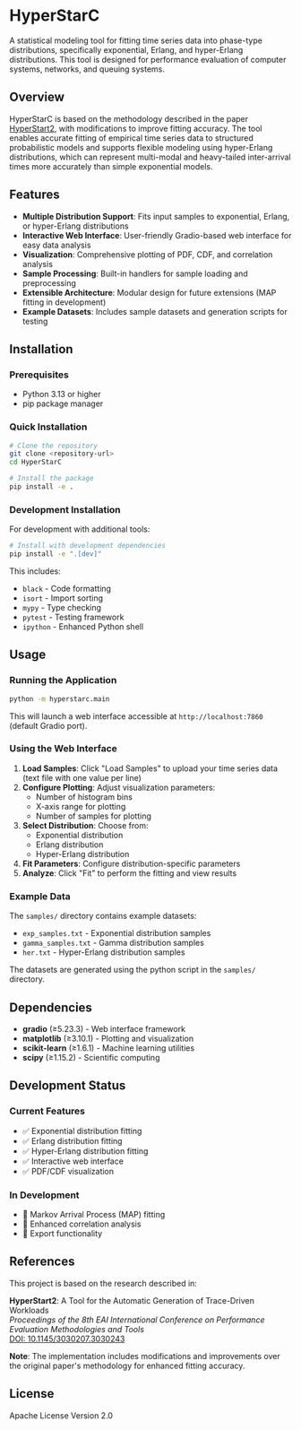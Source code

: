 # HyperStarC

A statistical modeling tool for fitting time series data into phase-type distributions, specifically exponential, Erlang, and hyper-Erlang distributions. This tool is designed for performance evaluation of computer systems, networks, and queuing systems.

## Overview

HyperStarC is based on the methodology described in the paper [HyperStart2](https://doi.org/10.1145/3030207.3030243), with modifications to improve fitting accuracy. The tool enables accurate fitting of empirical time series data to structured probabilistic models and supports flexible modeling using hyper-Erlang distributions, which can represent multi-modal and heavy-tailed inter-arrival times more accurately than simple exponential models.

## Features

- **Multiple Distribution Support**: Fits input samples to exponential, Erlang, or hyper-Erlang distributions
- **Interactive Web Interface**: User-friendly Gradio-based web interface for easy data analysis
- **Visualization**: Comprehensive plotting of PDF, CDF, and correlation analysis
- **Sample Processing**: Built-in handlers for sample loading and preprocessing
- **Extensible Architecture**: Modular design for future extensions (MAP fitting in development)
- **Example Datasets**: Includes sample datasets and generation scripts for testing

## Installation

### Prerequisites

- Python 3.13 or higher
- pip package manager

### Quick Installation

```bash
# Clone the repository
git clone <repository-url>
cd HyperStarC

# Install the package
pip install -e .
```

### Development Installation

For development with additional tools:

```bash
# Install with development dependencies
pip install -e ".[dev]"
```

This includes:
- `black` - Code formatting
- `isort` - Import sorting
- `mypy` - Type checking
- `pytest` - Testing framework
- `ipython` - Enhanced Python shell

## Usage

### Running the Application

```bash
python -m hyperstarc.main
```

This will launch a web interface accessible at `http://localhost:7860` (default Gradio port).

### Using the Web Interface

1. **Load Samples**: Click "Load Samples" to upload your time series data (text file with one value per line)
2. **Configure Plotting**: Adjust visualization parameters:
   - Number of histogram bins
   - X-axis range for plotting
   - Number of samples for plotting
3. **Select Distribution**: Choose from:
   - Exponential distribution
   - Erlang distribution
   - Hyper-Erlang distribution
4. **Fit Parameters**: Configure distribution-specific parameters
5. **Analyze**: Click "Fit" to perform the fitting and view results

### Example Data

The `samples/` directory contains example datasets:

- `exp_samples.txt` - Exponential distribution samples
- `gamma_samples.txt` - Gamma distribution samples 
- `her.txt` - Hyper-Erlang distribution samples

The datasets are generated using the python script in the `samples/` directory.

## Dependencies

- **gradio** (≥5.23.3) - Web interface framework
- **matplotlib** (≥3.10.1) - Plotting and visualization
- **scikit-learn** (≥1.6.1) - Machine learning utilities
- **scipy** (≥1.15.2) - Scientific computing


## Development Status

### Current Features
- ✅ Exponential distribution fitting
- ✅ Erlang distribution fitting
- ✅ Hyper-Erlang distribution fitting
- ✅ Interactive web interface
- ✅ PDF/CDF visualization

### In Development
- 🚧 Markov Arrival Process (MAP) fitting
- 🚧 Enhanced correlation analysis
- 🚧 Export functionality

## References

This project is based on the research described in:

**HyperStart2**: A Tool for the Automatic Generation of Trace-Driven Workloads  
*Proceedings of the 8th EAI International Conference on Performance Evaluation Methodologies and Tools*  
[DOI: 10.1145/3030207.3030243](https://doi.org/10.1145/3030207.3030243)

**Note**: The implementation includes modifications and improvements over the original paper's methodology for enhanced fitting accuracy.

## License

Apache License Version 2.0